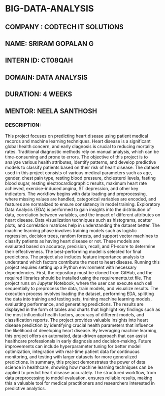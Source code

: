 # BIG-DATA-ANALYSIS

## COMPANY : CODTECH IT SOLUTIONS

## NAME: SRIRAM GOPALAN G

## INTERN ID: CT08QAH

## DOMAIN: DATA ANALYSIS

## DURATION: 4 WEEKS

## MENTOR: NEELA SANTHOSH

### DESCRIPTION: 

This project focuses on predicting heart disease using patient medical records and machine learning techniques. Heart disease is a significant global health concern, and early diagnosis is crucial to reducing mortality rates. Traditional diagnostic methods rely on manual analysis, which can be time-consuming and prone to errors. The objective of this project is to analyze various health attributes, identify patterns, and develop predictive models to classify patients based on their risk of heart disease. The dataset used in this project consists of various medical parameters such as age, gender, chest pain type, resting blood pressure, cholesterol levels, fasting blood sugar, resting electrocardiographic results, maximum heart rate achieved, exercise-induced angina, ST depression, and other key indicators. The workflow begins with data loading and preprocessing, where missing values are handled, categorical variables are encoded, and features are normalized to ensure consistency in model training. Exploratory Data Analysis (EDA) is performed to gain insights into the distribution of data, correlation between variables, and the impact of different attributes on heart disease. Data visualization techniques such as histograms, scatter plots, and correlation matrices help in understanding the dataset better. The machine learning phase involves training models such as logistic regression, decision trees, random forests, and support vector machines to classify patients as having heart disease or not. These models are evaluated based on accuracy, precision, recall, and F1-score to determine their effectiveness. The best-performing model is selected for final predictions. The project also includes feature importance analysis to understand which factors contribute the most to heart disease. Running this project requires setting up a Python environment with necessary dependencies. First, the repository must be cloned from GitHub, and the required libraries should be installed using the requirements.txt file. The project runs on Jupyter Notebook, where the user can execute each cell sequentially to preprocess the data, train models, and visualize results. The execution process involves loading the dataset, performing EDA, splitting the data into training and testing sets, training machine learning models, evaluating performance, and generating predictions. The results are displayed in the form of tables and charts that highlight key findings such as the most influential health factors, accuracy of different models, and classification reports. The project provides valuable insights into heart disease prediction by identifying crucial health parameters that influence the likelihood of developing heart disease. By leveraging machine learning, this project offers an automated, data-driven approach that can assist healthcare professionals in early diagnosis and decision-making. Future improvements can include hyperparameter tuning for better model optimization, integration with real-time patient data for continuous monitoring, and testing with larger datasets for more generalized predictions. In summary, this project demonstrates the power of data science in healthcare, showing how machine learning techniques can be applied to predict heart disease accurately. The structured workflow, from data preprocessing to model evaluation, ensures reliable results, making this a valuable tool for medical practitioners and researchers interested in predictive analytics.
